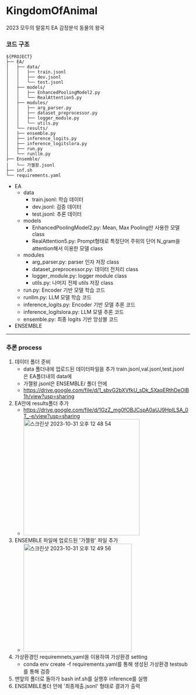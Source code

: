# KingdomOfAnimal
2023 모두의 말뭉치 EA 감정분석 동물의 왕국

### 코드 구조

```
${PROJECT}
├── EA/
│   ├── data/
│   │   ├── train.jsonl
│   │   ├── dev.jsonl
│   │   └── test.jsonl
│   ├── models/
│   │   ├── EnhancedPoolingModel2.py
│   │   └── RealAttention5.py
│   ├── modules/
│   │   ├── arg_parser.py
│   │   ├── dataset_preprocessor.py
│   │   ├── logger_module.py
│   │   └── utils.py
│   └── results/
│   ├── ensemble.py
│   ├── inference_logits.py
│   ├── inference_logitslora.py
│   ├── run.py
│   └── runllm.py
├── Ensemble/
│   └── 가젤왕.jsonl
├── inf.sh
└── requirements.yaml
```

- EA
    - data
      - train.jsonl: 학습 데이터
      - dev.jsonl: 검증 데이터
      - test.jsonl: 추론 데이터
    - models
      - EnhancedPoolingModel2.py: Mean, Max Pooling만 사용한 모델 class
      - RealAttention5.py: Prompt형태로 특정단어 주위의 단어 N_gram을 attention해서 이용한 모델 class
    - modules
      - arg_parser.py: parser 인자 저장 class
      - dataset_preprocessor.py: 데이터 전처리 class
      - logger_module.py: logger module class
      - utils.py: 나머지 전체 utils 저장 class
  - run.py: Encoder 기반 모델 학습 코드
  - runllm.py: LLM 모델 학습 코드
  - inference_logits.py: Encoder 기반 모델 추론 코드
  - inference_logitslora.py: LLM 모델 추론 코드
  - ensemble.py: 최종 logits 기반 앙상블 코드
- ENSEMBLE


---

### 추론 process

1. 데이터 폴더 준비
   - data 폴더내에 업로드된 데이터파일을 추가 train.jsonl,val.jsonl,test.jsonl 은 EA폴더내의 data에
   - 가젤왕.jsonl은 ENSEMBLE/ 폴더 안에
   - https://drive.google.com/file/d/1_sbvG2bXVfkU_sDk_5XaqERthDeOlB1h/view?usp=sharing
2. EA안에 results폴더 추가
   - https://drive.google.com/file/d/1GzZ_mg0fOBJCspA0aUJ9HpILSA_0T_-e/view?usp=sharing
   - <img width="318" alt="스크린샷 2023-10-31 오후 12 48 54" src="https://github.com/YEonleo/KingdomOfAnimal/assets/90837906/07950cc2-86bf-4291-a78b-0dc5902caad8">
4. ENSEMBLE 파일에 업로드된 '가젤왕' 파일 추가
   - <img width="296" alt="스크린샷 2023-10-31 오후 12 49 56" src="https://github.com/YEonleo/KingdomOfAnimal/assets/90837906/55d06123-947d-4d1a-8317-5e2733321e83">
5. 가상환경인 requiremnets,yaml을 이용하여 가상환경 setting
   - conda env create -f requirements.yaml를 통해 생성된 가상환경 testsub를 통해 검증
6. 맨앞의 폴더로 돌아가 bash inf.sh를 실행후 inference를 실행
7. ENSEMBLE폴더 안에 '최종제출.jsonl' 형태로 결과가 출력
